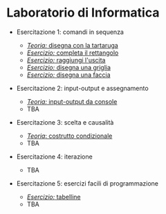# Laboratorio di Informatica

* Esercitazione 1: comandi in sequenza
  * [*Teoria:* disegna con la tartaruga](https://github.com/bitbart/labinf/tree/main/turtle-basics/turtle-demo)
  * [*Esercizio:* completa il rettangolo](https://github.com/bitbart/labinf/tree/main/turtle-basics/completa-rettangolo)
  * [*Esercizio:* raggiungi l'uscita](https://github.com/bitbart/labinf/tree/main/turtle-basics/raggiungi-uscita)
  * [*Esercizio:* disegna una griglia](https://github.com/bitbart/labinf/tree/main/turtle-basics/griglia-3-per-3/)
  * [*Esercizio:* disegna una faccia](https://github.com/bitbart/labinf/tree/main/turtle-basics/disegna-una-faccia/)

* Esercitazione 2: input-output e assegnamento
  * [*Teoria:* input-output da console](https://github.com/bitbart/labinf/tree/main/input-output/input-output)
  * TBA
  
* Esercitazione 3: scelta e causalità
  * [*Teoria*: costrutto condizionale](https://github.com/bitbart/labinf/tree/main/if-then-else/if-then-else)
  * TBA

* Esercitazione 4: iterazione
  * TBA
  
* Esercitazione 5: esercizi facili di programmazione
  * [*Esercizio:* tabelline](https://github.com/bitbart/labinf/tree/main/summary-exercises/tabelline)
  * TBA
  
